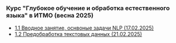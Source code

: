 ### Курс "Глубокое обучение и обработка естественного языка" в ИТМО (весна 2025)
- [1.1 Вводное занятие, оснвоные задачи NLP (17.02.2025)](Lecture%201)
- [1.2 Предобработка текстовых данных (21.02.2025)](Lecture%202)
